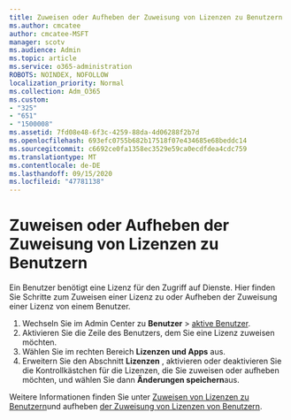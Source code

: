 ```yaml
---
title: Zuweisen oder Aufheben der Zuweisung von Lizenzen zu Benutzern
ms.author: cmcatee
author: cmcatee-MSFT
manager: scotv
ms.audience: Admin
ms.topic: article
ms.service: o365-administration
ROBOTS: NOINDEX, NOFOLLOW
localization_priority: Normal
ms.collection: Adm_O365
ms.custom:
- "325"
- "651"
- "1500008"
ms.assetid: 7fd08e48-6f3c-4259-88da-4d06288f2b7d
ms.openlocfilehash: 693efc0755b682b17518f07e434685e68beddc14
ms.sourcegitcommit: c6692ce0fa1358ec3529e59ca0ecdfdea4cdc759
ms.translationtype: MT
ms.contentlocale: de-DE
ms.lasthandoff: 09/15/2020
ms.locfileid: "47781138"
---
```

# <a name="assign-or-unassign-licenses-to-users"></a>Zuweisen oder Aufheben der Zuweisung von Lizenzen zu Benutzern

Ein Benutzer benötigt eine Lizenz für den Zugriff auf Dienste. Hier finden Sie Schritte zum Zuweisen einer Lizenz zu oder Aufheben der Zuweisung einer Lizenz von einem Benutzer.
  
1. Wechseln Sie im Admin Center zu **Benutzer** \> [aktive Benutzer](https://go.microsoft.com/fwlink/p/?linkid=834822).
2. Aktivieren Sie die Zeile des Benutzers, dem Sie eine Lizenz zuweisen möchten.
3. Wählen Sie im rechten Bereich **Lizenzen und Apps** aus.
4. Erweitern Sie den Abschnitt **Lizenzen** , aktivieren oder deaktivieren Sie die Kontrollkästchen für die Lizenzen, die Sie zuweisen oder aufheben möchten, und wählen Sie dann **Änderungen speichern**aus.

Weitere Informationen finden Sie unter [Zuweisen von Lizenzen zu Benutzern](https://docs.microsoft.com/microsoft-365/admin/manage/assign-licenses-to-users)und aufheben [der Zuweisung von Lizenzen von Benutzern](https://docs.microsoft.com/microsoft-365/admin/manage/remove-licenses-from-users).